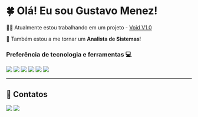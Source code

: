 
# 🍀 Olá! Eu sou <strong>Gustavo Menez!</strong>

👨‍💻 Atualmente estou trabalhando em um projeto - [Void V1.0]()

📗 Também estou a me tornar um <strong>Analista de Sistemas</strong>!

### Preferência de tecnologia e ferramentas 💻

<a><img src="https://img.shields.io/badge/Python-3776AB?style=flat&logo=python&logoColor=white"></a>
<a><img src = "https://img.shields.io/badge/-HTML5-E34F26?style=flat&logo=html5&logoColor=white"></a>
<a><img src = "https://img.shields.io/badge/-CSS3-1572B6?style=flat&logo=css3&logoColor=white"></a>
<a><img src="https://img.shields.io/badge/-JavaScript-eed718?style=flat&logo=javascript&logoColor=ffffff"></a>
<a><img src="https://img.shields.io/badge/GitHub-100000?style=flat&logo=github&logoColor=white"></a>
<a><img src="https://img.shields.io/badge/Visual_Studio_Code-0078D4?style=flat&logo=visual%20studio%20code&logoColor=white"></a>

----

## 💬 Contatos
<a href="Whatsapp"><img src="https://img.shields.io/badge/WhatsApp-25D366?style=flat&logo=whatsapp&logoColor=white"></a>
<a href="Linkedin"><img src="https://img.shields.io/badge/LinkedIn-0077B5?style=flat&logo=linkedin&logoColor=white"></a>
